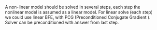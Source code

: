 A non-linear model should be solved in several steps, each step the nonlinear model is assumed as a linear model.
For linear solve (each step) we could use linear BFE, with PCG (Preconditioned Conjugate Gradient ).
Solver can be preconditioned with answer from last step.
